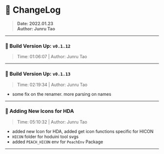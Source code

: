 # :hammer: ChangeLog
> __Date: 2022.01.23__<br>
> __Author: Junru Tao__<br>
---

### :electric_plug: Build Version Up: `v0.1.12`
> Time: 01:06:07 | Author: Junru Tao
---


### :electric_plug: Build Version Up: `v0.1.13`
> Time: 02:19:34 | Author: Junru Tao
- some fix on the renamer. more parsing on names
---


### :electric_plug: Adding New Icons for HDA
> Time: 05:10:32 | Author: Junru Tao
- added new Icon for HDA, added get icon functions specific for HICON
- `HICON` folder for hoduini tool svgs
- added `PEACH_HICON` env for `PeachEnv` Package

---


